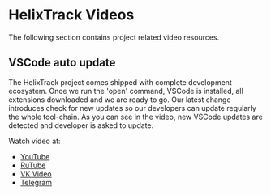 # HelixTrack Videos

The following section contains project related video resources.

## VSCode auto update

The HelixTrack project comes shipped with complete development ecosystem.
Once we run the 'open' command, VSCode is installed, all extensions downloaded and we are ready to go.
Our latest change introduces check for new updates so our developers can update regularly the whole tool-chain.
As you can see in the video, new VSCode updates are detected and developer is asked to update.

Watch video at:

- [YouTube](https://youtu.be/Z2zH7IOiHZQ?si=mr6uWiwiyT_wm_q9)
- [RuTube](https://rutube.ru/video/c26c03a07af8ba812b346bea6e32858d/?r=wd)
- [VK Video](https://vk.com/video550783935_456239120)
- [Telegram](https://t.me/helixtrackdev/42)
